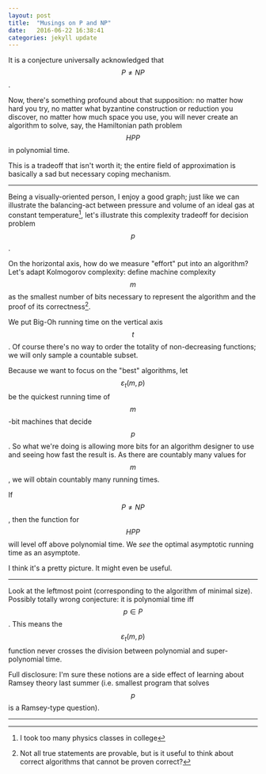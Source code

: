 ```yaml
---
layout: post
title:  "Musings on P and NP"
date:   2016-06-22 16:38:41
categories: jekyll update
---
```

It is a conjecture universally acknowledged that $$P\neq NP$$.

Now, there's something profound about that supposition: no matter how hard you try, no matter what byzantine construction or reduction you discover, no matter how much space you use, you will never create an algorithm to solve, say, the Hamiltonian path problem $$HPP$$ in polynomial time.

This is a tradeoff that isn't worth it; the entire field of approximation is basically a sad but necessary coping mechanism.

---

Being a visually-oriented person, I enjoy a good graph; just like we can illustrate the balancing-act between pressure and volume of an ideal gas at constant temperature[^1], let's illustrate this complexity tradeoff for decision problem $$p$$.

On the horizontal axis, how do we measure "effort" put into an algorithm? Let's adapt Kolmogorov complexity: define machine complexity $$m$$ as the smallest number of bits necessary to represent the algorithm and the proof of its correctness[^2].

We put Big-Oh running time on the vertical axis $$t$$. Of course there's no way to order the totality of non-decreasing functions; we will only sample a countable subset.

Because we want to focus on the "best" algorithms, let $$\varepsilon_t(m,p)$$ be the quickest running time of $$m$$-bit machines that decide $$p$$. So what we're doing is allowing more bits for an algorithm designer to use and seeing how fast the result is. As there are countably many values for $$m$$, we will obtain countably many running times.

If $$P\neq NP$$, then the function for $$HPP$$ will level off above polynomial time. We *see* the optimal asymptotic running time as an asymptote.

I think it's a pretty picture. It might even be useful.

---

Look at the leftmost point (corresponding to the algorithm of minimal size). Possibly totally wrong conjecture: it is polynomial time iff $$p\in P$$. This means the $$\varepsilon_t(m,p)$$ function never crosses the division between polynomial and super-polynomial time.

Full disclosure: I'm sure these notions are a side effect of learning about Ramsey theory last summer (i.e. smallest program that solves $$p$$ is a Ramsey-type question).

---

[^1]:I took too many physics classes in college

[^2]:Not all true statements are provable, but is it useful to think about correct algorithms that cannot be proven correct?